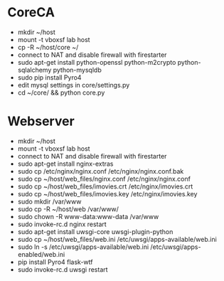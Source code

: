 # CoreCA #
* mkdir ~/host
* mount -t vboxsf lab host
* cp -R ~/host/core ~/
* connect to NAT and disable firewall with firestarter
* sudo apt-get install python-openssl python-m2crypto python-sqlalchemy python-mysqldb
* sudo pip install Pyro4
* edit mysql settings in core/settings.py
* cd ~/core/ && python core.py

# Webserver #
* mkdir ~/host
* mount -t vboxsf lab host
* connect to NAT and disable firewall with firestarter
* sudo apt-get install nginx-extras
* sudo cp /etc/nginx/nginx.conf /etc/nginx/nginx.conf.bak
* sudo cp ~/host/web_files/nginx.conf /etc/nginx/nginx.conf
* sudo cp ~/host/web_files/imovies.crt /etc/nginx/imovies.crt
* sudo cp ~/host/web_files/imovies.key /etc/nginx/imovies.key
* sudo mkdir /var/www
* sudo cp -R  ~/host/web /var/www/
* sudo chown -R www-data:www-data /var/www
* sudo invoke-rc.d nginx restart
* sudo apt-get install uwsgi-core uwsgi-plugin-python
* sudo cp ~/host/web_files/web.ini /etc/uwsgi/apps-available/web.ini
* sudo ln -s /etc/uwsgi/apps-available/web.ini /etc/uwsgi/apps-enabled/web.ini
* pip install Pyro4 flask-wtf
* sudo invoke-rc.d uwsgi restart

